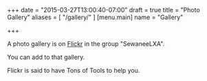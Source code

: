 +++
date = "2015-03-27T13:00:40-07:00"
draft = true
title = "Photo Gallery"
aliases = [
  "/gallery/"
]
[menu.main]
  name = "Gallery"

+++

A photo gallery is on [Flickr](http://flickr.com)
in the group "SewaneeLXA".

You can add to that gallery.

Flickr is said to have Tons of Tools to help you.

